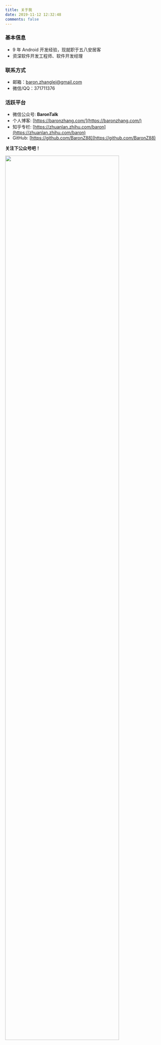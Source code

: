 ```yaml
---
title: 关于我
date: 2019-11-12 12:32:48
comments: false
---
```


### 基本信息

* 9 年 Android 开发经验，现就职于五八安居客
* 资深软件开发工程师、软件开发经理

### 联系方式

* 邮箱：baron.zhanglei@gmail.com
* 微信/QQ：371711376

### 活跃平台

* 微信公众号: **BaronTalk**
* 个人博客: [https://baronzhang.com/](https://baronzhang.com/)
* 知乎专栏: [https://zhuanlan.zhihu.com/baron](https://zhuanlan.zhihu.com/baron)
* GitHub: [https://github.com/BaronZ88](https://github.com/BaronZ88)


**关注下公众号吧！**

<div align="left"><img src="https://resources.baronzhang.com/blog/common/gzh3.png" width="85%"/></div>
